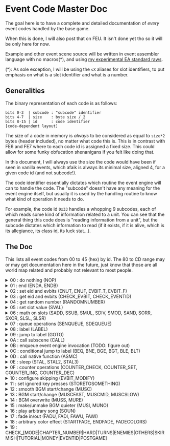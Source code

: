 # Event Code Master Doc

The goal here is to have a complete and detailed documentation of *every* event codes handled by the base game.

When this is done, I will also post that on FEU. It isn't done yet tho so it will be only here for now.

Example and other event scene source will be written in event assembler language with no macros(*), and using [my experimental EA standard raws](https://github.com/StanHash/EAStandardLibrary/tree/experimental).

(*): As sole exception, I will be using the `sX` aliases for slot identifiers, to put emphasis on what is a slot identifier and what is a number.

## Generalities

The binary representation of each code is as follows:

	bits 0-3  | subcode : "subcode" identifier
	bits 4-7  | size    : byte size / 2
	bits 8-15 | id      : code identifier
	[code-dependent layout]

The size of a code in memory is *always* to be considered as equal to `size*2` bytes (header included), no matter what code this is. This is in contrast with FE6 and FE7 where to each code id is assigned a fixed size. This could allow for some funky obfucation shenanigans if you felt like doing that.

In this document, I will always use the size the code would have been if seen in vanilla events, which afaik is always its minimal size, aligned 4, for a given code id (and not subcode!).

The code identifier essentially dictates which routine the event engine will can to handle the code. The "subcode" doesn't have any meaning for the event engine itself, but usually it is used by the handling routine to know what kind of operation it needs to do.

For example, the code id `0x33` handles a whopping 9 subcodes, each of which reads some kind of information related to a unit. You can see that the general thing this code does is "reading information from a unit", but the subcode dictates which information to read (if it exists, if it is alive, which is its allegiance, its class id, its luck stat...).

## The Doc

This lists all event codes from 00 to 45 (hex) by id. The 80 to CD range may or may get documentation here in the future, just know that those are all world map related and probably not relevant to most people.

<details>
<summary>00 : do nothing (NOP)</summary>

```
[0020] NOP @ does nothing
```

Does nothing, doesn't seem to have any use.

Takes no arguments.

---

</details>

<details>
<summary>01 : end (ENDA, ENDB)</summary>

```
[0120] ENDA @ ends event subscene
[0121] ENDB @ ends event subscene and calling subscene(s)
```

- `ENDA` ends the current event subscene. This means that if you called your event scene using the `[0A40] CALL` event code, control will be given back to the calling event scene.
- `ENDB` does the same as `ENDA`, but clears the event call stack beforehand, meaning that if this event scene was called, control *won't* be given back.

If the current event scene "type" is "chapter events", and there is no calling event scene to return to, a special "cleanup" event scene will be called. Here's the full source for that scene:

<details>
<summary>Events</summary>

```
scAfterEnd:
  CHECK_EVBIT 10
  BNE $0 sC s0

  CALL scAfterEnd_Clean
  GOTO 1

LABEL $0
  CALL scAfterEnd_CleanResetMap

LABEL $1
  ENDA

scAfterEnd_Clean:
  CHECK_EVBIT 8
  BNE $0 sC s0

  CHECK_EVBIT 7
  BNE $63 sC s0

  FADI 0x10

LABEL $0
  CLEAN

  FADU 0x10

LABEL $63
  ENDA

scAfterEnd_CleanResetMap:
  CHECK_EVBIT 8
  BNE $0 sC s0

  FADI 0x10

LABEL $0
  CHECK_EVBIT 11
  BEQ $1 sC s0

  CHECK_CHAPTER_NUMBER

  SADD s2 sC s0 // s2 = sC
  SCOORD sB [0, 0]

  LOMA (-1)

LABEL $1
  ENDA
```

</details>

---

</details>

<details>
<summary>02 : set eid and evbits (ENUT, ENUF, EVBIT_T, EVBIT_F)</summary>

```
[0220] EVBIT_F Evbit @ sets given Evbit to 0/false
[0228] EVBIT_T Evbit @ sets given Evbit to 1/true
[0221] ENUF Eid @ sets given Eid to 0/false
[0229] ENUT Eid @ sets given Eid to 1/true
```

The argument is allowed to be `(-1)`, in which case the target Evbit/Eid will be read from `s2`. EA provides the parameterless `ENUF_SLOT2` and `ENUT_SLOT2` codes for convenience (no such code exist for the Evbit variants as of now).

---

</details>

<details>
<summary>03 : get eid and evbits (CHECK_EVBIT, CHECK_EVENTID)</summary>

```
[0320] CHECK_EVBIT Evbit @ gets Evbit state in sC
[0321] CHECK_EVENTID Eid @ gets Eid state in sC
```

The argument is allowed to be `(-1)`, in which case the target Evbit/Eid will be read from `s2`.

---

</details>

<details>
<summary>04 : get random number (RANDOMNUMBER)</summary>

```
[0420] RANDOMNUMBER Max @ gets random integer in interval [0-Max] in sC
```

This uses the game's primary random number generator (the same one used for battle calculations). This is contrast to FE6 and FE7 where similar codes used the secondary ("cosmetic") random number generator.

If `Max` is 0, then the result will be `0`, and no random number will be generated.

`Max` is fixed and there is no way of having it read from an event slot.

---

</details>

<details>
<summary>05 : set slot value (SVAL)</summary>

```
[0540] SVAL Slot Value @ sets slot to given value
```

Setting `s0` has no effect (it will be reset to 0 before the next code is handled).

EA standard raws provide `SMOV` and `SETVAL` as straight alias to `SVAL`. Experimental raws provide `SCOORD slot [X, Y]` and `SPTR slot label` for convenience.

---

</details>

<details>
<summary>06 : math on slots (SADD, SSUB, SMUL, SDIV, SMOD, SAND, SORR, SXOR, SLSL, SLSR)</summary>

```
[0620] SADD sDest sSrc1 sSrc2 @ sDest <- sSrc1 + sSrc2
[0621] SSUB sDest sSrc1 sSrc2 @ sDest <- sSrc1 - sSrc2
[0622] SMUL sDest sSrc1 sSrc2 @ sDest <- sSrc1 * sSrc2
[0623] SDIV sDest sSrc1 sSrc2 @ sDest <- sSrc1 / sSrc2
[0624] SMOD sDest sSrc1 sSrc2 @ sDest <- sSrc1 % sSrc2
[0625] SAND sDest sSrc1 sSrc2 @ sDest <- sSrc1 & sSrc2
[0626] SORR sDest sSrc1 sSrc2 @ sDest <- sSrc1 | sSrc2
[0627] SXOR sDest sSrc1 sSrc2 @ sDest <- sSrc1 ^ sSrc2
[0628] SLSL sDest sSrc1 sSrc2 @ sDest <- sSrc1 << sSrc2
[0629] SLSR sDest sSrc1 sSrc2 @ sDest <- sSrc1 >> sSrc2
```

Having destination as `s0` has no effect (it will be reset to 0 before the next code is handled).

All operations are done as if those were C expressions with `int`s as operands, which notably means that:

- Divisions round towards 0 (as opposed to down).
- Right shift is an arithmetic shift, which means that the msb aka "sign bit" will be repeated however many bits the value has been shifted (as opposed to having the extra bits filled with 0).

---

</details>

<details>
<summary>07 : queue operations (SENQUEUE, SDEQUEUE)</summary>

```
[0720] SENQUEUE Slot @ enqueues value of given slot
[0721] SENQUEUE @ euqueues value of s1
[0722] SDEQUEUE Slot @ dequeues value in given slot
```

Remember that operations on the queue modify `sD`.

TODO: link to the queue stuff

---

</details>

<details>
<summary>08 : label (LABEL)</summary>

```
[0820] LABEL Identifier @ marks the position of a label
```

Labels are used to mark the target location of jump operations. Label lookup is done by looking for each event code from the *start* of the current scene (and not the current code!) and getting the first matching label code. Do note that only labels with the standard size of `2` will be consided for the search.

Do note that the lookup doesn't check for ends and whatnot. You could very well get the game into an endless loop if you look for a label that doesn't exist! (That or jump into a completely unrelated scene which may have interesting effects).

The label code itself does nothing (much like `NOP`).

---

</details>

<details>
<summary>09 : jump to label (GOTO) </summary>

```
[0920] GOTO Identifier @ jumps to the identified label
```

Jump to given label unconditionally. For more information on how label lookup is done, see `08 : label (LABEL)`.

---

</details>

<details>
<summary>0A : call subscene (CALL)</summary>

```
[0A40] CALL TargetOffset @ calls event scene at TargetOffset
```

Pushes current event scene start/cursor on the event call stack and jumps to the given offset. The event call stack has room for 8 start/cursor pairs.

If TargetOffset is negative, the target event scene address will be read from `s2`. EA standard raws provide the parameterless `TUTORIAL_CALL` that handles just that (EA doesn't support negative "offset" values so this is required).

---

</details>

<details>
<summary>0B : enqueue event engine invocation (TODO: figure out)</summary>

TODO: add to experimental

- variant 0 equeues an event engine invocation. This means that the target event scene will be called *after the current event scene ends*. If other event engine invocations are already queued, this will be put at the end of the queue (because it's a queue).
- variant 1 does tutorial event stuff, TODO: need to investigate further.

If TargetOffset is negative, the target event scene address will be read from `s2`.

---

</details>

<details>
<summary>0C : conditional jump to label (BEQ, BNE, BGE, BGT, BLE, BLT)</summary>

```
[0C40] BEQ Identifier Slot1 Slot2 @ jumps to the identified label if (Slot1 == Slot2)
[0C40] BNE Identifier Slot1 Slot2 @ jumps to the identified label if (Slot1 != Slot2)
[0C40] BGE Identifier Slot1 Slot2 @ jumps to the identified label if (Slot1 >= Slot2)
[0C40] BGT Identifier Slot1 Slot2 @ jumps to the identified label if (Slot1 > Slot2)
[0C40] BLE Identifier Slot1 Slot2 @ jumps to the identified label if (Slot1 <= Slot2)
[0C40] BLT Identifier Slot1 Slot2 @ jumps to the identified label if (Slot1 < Slot2)
```

For more information on how label lookup is done, see `08 : label (LABEL)`.

Comparisons are done as if those were C expressions with `int` operands. Which means numbers in slots are to be considered signed.

---

</details>

<details>
<summary>0D : call native function (ASMC)</summary>

```
[0D40] ASMC FuncOffset @ calls function
```

In C terms, the function pointer has the following signature:

	void(*)(struct EventEngineProc*);

In other words, The called function takes one argument: the pointer to the running event engine [proc](https://feuniverse.us/t/guide-doc-asm-procs-or-6cs-coroutines-threads-fibers-funky-structs-whatever/3352?u=stanh). This is useful if you need to make something that will *pause* the execution of the event engine until it is done (typically some cosmetic effect).

The `ASMC` code will *always* stop the event engine execution for the current frame. This means that every time you use `ASMC`, no matter what function you call, you will always "loose" at least one frame.

There is no way of reading the function address from a slot. `ASMC` won't call anything if the function pointer is 0.

---

</details>

<details>
<summary>0E : sleep (STAL, STAL2, STAL3) </summary>

```
[0E20] STAL Duration @ pauses events for Duration frames
[0E21] - Duration @ pauses events for Duration frames (with dialogue behavior)
[0E22] STAL2 Duration @ pauses events for Duration frames (less on game speed fast)
[0E23] STAL3 Duration @ pauses events for Duration frames (less on game speed fast) (with dialogue behavior)
```

No sleeping will occur if events are currently being skipped (evbit 2 set).

- "with dialogue behavior" means that the sleep will be over if either the dialogue skipping evbit (evbit 3) is set, or the B button is pressed.
- "less on game speed fast" means that the "counting down" will be 4 times faster if either the "fast game speed" option is set, or the A button is held.

If Duration is 0, the game will hang.

There is no way of getting the duration from an event slot.

---

</details>

<details>
<summary>0F : counter operations (COUNTER_CHECK, COUNTER_SET, COUNTER_INC, COUNTER_DEC)</summary>

```
[0F20] COUNTER_CHECK Identifier @ gets identified counter value into sC
[0F21] COUNTER_SET Identifier Value @ sets identified counter value to given value
[0F22] COUNTER_INC Identifier @ increments identified counter value
[0F23] COUNTER_DEC Identifier @ decrements identified counter value
```

Event counters are small variables that can hold values ranging from 0 to 15 included. There is a total of 8 of them (identified by integers from 0 to 7) and they are saved between scenes and on suspend (much like chapter eids).

`COUNTER_INC` and `COUNTER_DEC` will not allow the counter value to overflow or underflow. If the value is 0 and `COUNTER_DEC` is used, the value will still be 0. If the value is 15 and `COUNTER_INC` is used, the value will still be 15.

There is no way of having `COUNTER_SET` get its Value argument from a slot.

---

</details>

<details>
<summary>10 : configure skipping (EVBIT_MODIFY)</summary>

```
[1020] EVBIT_MODIFY Configuration @ configures skipping
```

This will configure what kind of "skips" the player is allowed to do. Here's the list of allowed configuration identifiers:

- `0` allows scene skipping, dialogue skipping and dialogue fast-forwarding.
- `1` disallows scene skipping, dialogue skipping and dialogue fast-forwarding.
- `2` allows scene skipping and dialogue skipping, but disallows dialogue fast-forwarding.
- `3` disallows scene skipping, but allows dialogue skipping and dialogue fast-forwarding.
- `4` disallows scene skipping and dialogue skipping, but allows dialogue fast-forwarding.

Any configuration that isn't in this list will have the game hang.

If the configuration is nonzero, and if the player is currently skipping the scene, the "skipping" evbit (evbit 2) will be cleared and the "faded in" evbit (evbit 8) will be set.

There is no way of getting the configuration from an event slot.

_**Note**: "scene skipping" refers to pressing start to skip a scene. "dialogue skipping" refers to pressing B or start to skip a dialogue. "dialogue fast-forwarding" refers to pressing A, B or any D-pad direction to have the current text box content display entirely immediately._

---

</details>

<details>
<summary>11 : set ignored key presses (STORETOSOMETHING)</summary>

TODO: add better alias to experimental

```
[1120] STORETOSOMETHING Mask @ Sets key press ignore mask
```

`Mask` is a bitset where each bit maps to a button of the GBA console:

	bit 0 | A button
	bit 1 | B button
	bit 2 | select button
	bit 3 | start button
	bit 4 | right D-pad button
	bit 5 | left D-pad button
	bit 6 | up D-pad button
	bit 7 | down D-pad button
	bit 8 | R button
	bit 9 | L button

You can use the EA `1100001100b` notation (`b` suffix) to make it easier to visualize in your source (this example would ignore buttons select, start, R and L).

---

</details>

<details>
<summary>12 : smooth BGM start/change (MUSC)</summary>

```
[1220] MUSC SongId @ Sets current BGM to the m4a song identied by SongId
```

Smoothly switches BGM. A song id of `0x7FFF` (`INT16_MAX`) is silent.

This code stops the event engine for a single frame, but then the scene continues to be executed while the transition is occuring (no further waiting occurs).

If SongId is negative, then the song id will be read from `s2`.

---

</details>

<details>
<summary>13 : BGM start/change (MUSCFAST, MUSCMID, MUSCSLOW)</summary>

```
[1322] MUSCFAST SongId
[1324] MUSCMID SongId
[1326] MUSCSLOW SongId
```

Stops current BGM if any is playing, and starts new BGM with a volume fade in. A song id of `0x7FFF` (`INT16_MAX`) is silent.

- If the new BGM is not silent, then the old BGM will be stopped immediately (no smooth volume transition). If the scene is being skipped, no song switch occurs.
- If the new BGM is sient, then the old BGM will be stopped with smooth volume transition (unless the scene is being skipped, in which case the transition is instant).

It is the *subcode* that dictates which speed to fade the new BGM volume in. The lower the faster. As you can see above, MUSCFAST has subcode 2, MUSCMID has subcode 4 and MUSCSLOW has subcode 6. For reference, the transition speed of `[1220] MUSC` is 3.

This code stops the event engine for a single frame, but then the scene continues to be executed while the transition is occuring (no further waiting occurs).

If SongId is negative, then the song id will be read from `s2`.

---

</details>

<details>
<summary>14 : BGM overwrite (MUSS, MURE)</summary>

```
[1420] MUSS SongId @ plays SongId and remember current song
[1421] MURE Speed @ plays remembred song
```

Songs get proper volume fade in/out.

You can only "remember" one song. If you stack MUSSes, then only the *last* overwritten song will be "remembered".

This code stops the event engine for a single frame, but then the scene continues to be executed while the transition is occuring (no further waiting occurs).

For `MUSS`, if SongId is negative, then the song id will be read from `s2`. For `MURE`, there is no way of getting Speed from a slot.

---

</details>

<details>
<summary>15 : make/unmake BGM quieter (MUSI, MUNO)</summary>

```
[1520] MUSI @ make music quieter
[1521] MUNO @ restore music volume after MUSI
```

Volume transition is smooth.

`MUSI` does nothing if the scene is being skipped. `MUNO` sets music volume to normal immediately if the scene is being skippied.

This code stops the event engine for a single frame, but then the scene continues to be executed while the transition is occuring (no further waiting occurs).

---

</details>

<details>
<summary>16 : play arbitrary song (SOUN)</summary>

```
[1620] SOUN SongId @ plays identified song
```

Only plays song if scene is not being skipped, dialogue is not being skipped and the "sound effect" player option is set.

This code doesn't stops the event engine (no waiting occurs).

If SongId is negative, the song id is read from `s2`.

---

</details>

<details>
<summary>17 : fade in/out (FADU, FADI, FAWU, FAWI)</summary>

```
[1720] FADU Speed @ fades oUt of Dark
[1721] FADI Speed @ fades Into Dark
[1722] FAWU Speed @ fades oUt of White
[1723] FAWI Speed @ fades Into White
```

Hopefully it being said like that can make for decent mnemonics?

No fade happens if the scene is being skipped. Each fade code sets/clears the "faded in" evbit (evbit 8). The event engine will wait for the fade to end before continuing.

---

</details>

<details>
<summary>18 : arbitrary color effect (STARTFADE, ENDFADE, FADECOLORS)</summary>

```
[1860] STARTFADE
[1861] ENDFADE
[1862] FADECOLORS Target Speed Red Green Blue
```

TODO: figure more out

`STARTFADE` sets up the fade buffer from current palette.

`Target` is a pair of bytes: the first byte is the index of the first targetted palette, the second byte is the number of targetted palettes.

If scene-skipping or faded in, then `FADECOLORS` is instant.

---

</details>

<details>
<summary>19 : CHECK_[MODE|CHAPTER_NUMBER|HARD|TURNS|ENEMIES|OTHERS|SKIRMISH|TUTORIAL|MONEY|EVENTID|POSTGAME]</summary>

```
[1920] CHECK_MODE @ gets current mode identifier in sC
[1921] CHECK_CHAPTER_NUMBER @ gets current chapter identifier in sC
[1922] CHECK_HARD @ gets "is difficult mode" boolean in sC
[1923] CHECK_TURNS @ gets current turn number in sC
[1924] CHECK_ENEMIES @ gets current alive enemy count in sC
[1925] CHECK_OTHERS @ gets current alive npc count in sC
[1926] CHECK_SKIRMISH @ gets current battle map "type" in sC
[1927] CHECK_TUTORIAL @ gets "is easy mode" boolean in sC
[1928] CHECK_MONEY @ gets party gold amount in sC
[1929] CHECK_EVENTID @ gets eid identifier linked to running event is sC
[192A] CHECK_POSTGAME @ gets "is postgame" boolean in sC
```

Is of note:

- `CHECK_MODE` gets 0 for "prologue" chapters, 1 for eirika route, 2 for ephraim route.
- `CHECK_CHAPTER_NUMBER` doesn't care for `LOMA`.
- `CHECK_SKIRMISH` gets 0 for story chapters, 1 for tower/ruins and 2 for skirmishes.
- `CHECK_MONEY` gets 0 on chapter 5x.
- `CHECK_EVENTID` gets the eid given to the "condition" of the event (the `TURN`, `AFEV`, `CHAR` that had this event called). Gets 0 for events called otherwise.

---

</details>
